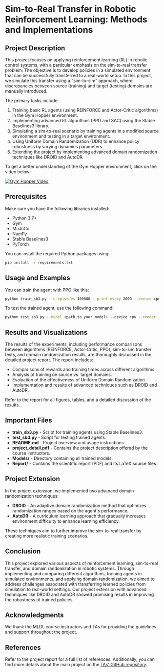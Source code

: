 # Sim-to-Real Transfer in Robotic Reinforcement Learning: Methods and Implementations

## Project Description

This project focuses on applying reinforcement learning (RL) in robotic control systems, with a particular emphasis on the sim-to-real transfer problem. The objective is to develop policies in a simulated environment that can be successfully transferred to a real-world setup. In this project, we simulate this transfer using a "sim-to-sim" approach, where discrepancies between source (training) and target (testing) domains are manually introduced.

The primary tasks include:
1. Training basic RL agents (using REINFORCE and Actor-Critic algorithms) in the Gym Hopper environment.
2. Implementing advanced RL algorithms (PPO and SAC) using the Stable Baselines3 library.
3. Simulating a sim-to-real scenario by training agents in a modified source environment and testing in a target environment.
4. Using Uniform Domain Randomization (UDR) to enhance policy robustness by varying dynamics parameters.
5. Extending the project by implementing advanced domain randomization techniques like DROID and AutoDR.

To get a better understanding of the Gym Hopper environment, click on the video below:

[![Gym Hopper Video](https://img.youtube.com/vi/jtXiTP96wow/0.jpg)](https://youtu.be/jtXiTP96wow?si=aE64b0SOUBKXv4J7)
## Prerequisites

Make sure you have the following libraries installed:
- Python 3.7+
- Gym
- MuJoCo
- NumPy
- Stable Baselines3
- PyTorch

You can install the required Python packages using:
```bash
pip install -r requirements.txt
````

## Usage and Examples

You can train the agent with PPO like this:

```bash
python train_sb3.py --n-episodes 100000 --print-every 2000 --device cpu --algorithm PPO
```

To test the trained agent, use the following command:

```bash
python test_sb3.py --model <path_to_your_model> --device cpu --render --episodes 10 --algorithm PPO
```

## Results and Visualizations

The results of the experiments, including performance comparisons between algorithms (REINFORCE, Actor-Critic, PPO), sim-to-sim transfer tests, and domain randomization results, are thoroughly discussed in the detailed project report. The report includes:

- Comparisons of rewards and training times across different algorithms.
- Analysis of training on source vs. target domains.
- Evaluation of the effectiveness of Uniform Domain Randomization.
- Implementation and results of advanced techniques such as DROID and AutoDR.

Refer to the report for all figures, tables, and a detailed discussion of the results.

## Important Files

- **train_sb3.py** - Script for training agents using Stable Baselines3.
- **test_sb3.py** - Script for testing trained agents.
- **README.md** - Project overview and usage instructions.
- **project_detail.pdf** - Contains the project description offered by the course instructors.
- **Models/** - Directory containing all trained models.
- **Report/** - Contains the scientific report (PDF) and its LaTeX source files.

## Project Extension

In the project extension, we implemented two advanced domain randomization techniques:

- **DROID** - An adaptive domain randomization method that optimizes randomization ranges based on the agent's performance.
- **AutoDR** - A curriculum learning approach that gradually increases environment difficulty to enhance learning efficiency.

These techniques aim to further improve the sim-to-real transfer by creating more realistic training scenarios.

## Conclusion

This project explored various aspects of reinforcement learning, sim-to-real transfer, and domain randomization in robotic systems. Through implementing and comparing different algorithms, training agents in simulated environments, and applying domain randomization, we aimed to address challenges associated with transferring learned policies from simulation to real-world settings. Our project extension with advanced techniques like DROID and AutoDR showed promising results in improving the robustness of trained policies.

## Acknowledgments

We thank the MLDL course instructors and TAs for providing the guidelines and support throughout the project.

## References

Refer to the project report for a full list of references. Additionally, you can find more details about the main project on the [TAs' GitHub repository](https://github.com/gabrieletiboni/mldl_2024_template).